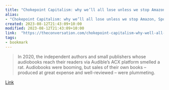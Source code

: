```yaml
---
title: "Chokepoint Capitalism: why we’ll all lose unless we stop Amazon, Spotify and other platforms squeezing cash from creators"
alias:
- "Chokepoint Capitalism: why we’ll all lose unless we stop Amazon, Spotify and other platforms squeezing cash from creators"
created: 2023-08-12T21:43:09+10:00
modified: 2023-08-12T21:43:09+10:00
link:  "https://theconversation.com/chokepoint-capitalism-why-well-all-lose-unless-we-stop-amazon-spotify-and-other-platforms-squeezing-cash-from-creators-194069"
tags:
- bookmark
---
```


> In 2020, the independent authors and small publishers whose audiobooks reach their readers via Audible’s ACX platform smelled a rat. Audiobooks were booming, but sales of their own books – produced at great expense and well-reviewed – were plummeting.

[Link](https://theconversation.com/chokepoint-capitalism-why-well-all-lose-unless-we-stop-amazon-spotify-and-other-platforms-squeezing-cash-from-creators-194069)
